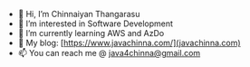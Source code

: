 - 👋 Hi, I’m Chinnaiyan Thangarasu
- 👀 I’m interested in Software Development
- 🌱 I’m currently learning AWS and AzDo
- 💞️ My blog: [https://www.javachinna.com/](javachinna.com)
- 📫 You can reach me @ java4chinna@gmail.com

<!---
JavaChinna/JavaChinna is a ✨ special ✨ repository because its `README.md` (this file) appears on your GitHub profile.
You can click the Preview link to take a look at your changes.
--->
